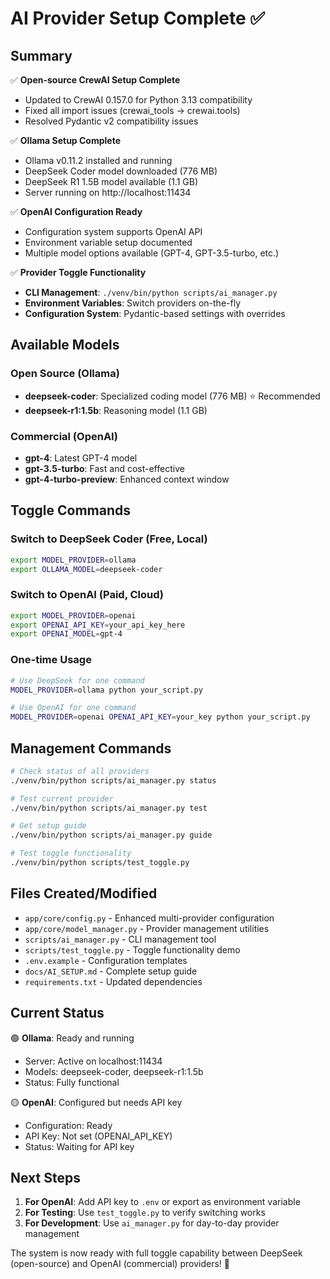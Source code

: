 # AI Provider Setup Complete ✅

## Summary

✅ **Open-source CrewAI Setup Complete**
- Updated to CrewAI 0.157.0 for Python 3.13 compatibility
- Fixed all import issues (crewai_tools → crewai.tools)
- Resolved Pydantic v2 compatibility issues

✅ **Ollama Setup Complete**
- Ollama v0.11.2 installed and running
- DeepSeek Coder model downloaded (776 MB)
- DeepSeek R1 1.5B model available (1.1 GB)
- Server running on http://localhost:11434

✅ **OpenAI Configuration Ready**
- Configuration system supports OpenAI API
- Environment variable setup documented
- Multiple model options available (GPT-4, GPT-3.5-turbo, etc.)

✅ **Provider Toggle Functionality**
- **CLI Management**: `./venv/bin/python scripts/ai_manager.py`
- **Environment Variables**: Switch providers on-the-fly
- **Configuration System**: Pydantic-based settings with overrides

## Available Models

### Open Source (Ollama)
- **deepseek-coder**: Specialized coding model (776 MB) ⭐ Recommended
- **deepseek-r1:1.5b**: Reasoning model (1.1 GB)

### Commercial (OpenAI)
- **gpt-4**: Latest GPT-4 model
- **gpt-3.5-turbo**: Fast and cost-effective
- **gpt-4-turbo-preview**: Enhanced context window

## Toggle Commands

### Switch to DeepSeek Coder (Free, Local)
```bash
export MODEL_PROVIDER=ollama
export OLLAMA_MODEL=deepseek-coder
```

### Switch to OpenAI (Paid, Cloud)
```bash
export MODEL_PROVIDER=openai
export OPENAI_API_KEY=your_api_key_here
export OPENAI_MODEL=gpt-4
```

### One-time Usage
```bash
# Use DeepSeek for one command
MODEL_PROVIDER=ollama python your_script.py

# Use OpenAI for one command
MODEL_PROVIDER=openai OPENAI_API_KEY=your_key python your_script.py
```

## Management Commands

```bash
# Check status of all providers
./venv/bin/python scripts/ai_manager.py status

# Test current provider
./venv/bin/python scripts/ai_manager.py test

# Get setup guide
./venv/bin/python scripts/ai_manager.py guide

# Test toggle functionality
./venv/bin/python scripts/test_toggle.py
```

## Files Created/Modified

- `app/core/config.py` - Enhanced multi-provider configuration
- `app/core/model_manager.py` - Provider management utilities
- `scripts/ai_manager.py` - CLI management tool
- `scripts/test_toggle.py` - Toggle functionality demo
- `.env.example` - Configuration templates
- `docs/AI_SETUP.md` - Complete setup guide
- `requirements.txt` - Updated dependencies

## Current Status

🟢 **Ollama**: Ready and running
- Server: Active on localhost:11434
- Models: deepseek-coder, deepseek-r1:1.5b
- Status: Fully functional

🟡 **OpenAI**: Configured but needs API key
- Configuration: Ready
- API Key: Not set (OPENAI_API_KEY)
- Status: Waiting for API key

## Next Steps

1. **For OpenAI**: Add API key to `.env` or export as environment variable
2. **For Testing**: Use `test_toggle.py` to verify switching works
3. **For Development**: Use `ai_manager.py` for day-to-day provider management

The system is now ready with full toggle capability between DeepSeek (open-source) and OpenAI (commercial) providers! 🎉
